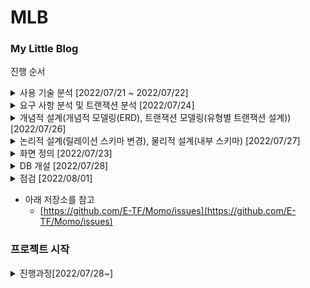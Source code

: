 # MLB
### My Little Blog

진행 순서
    
<details><summary>사용 기술 분석 [2022/07/21 ~ 2022/07/22] </summary>

 * [[토이] 나의 작은 블로그 프로젝트 계획](https://www.notion.so/2bf997970a89499eb8f98a26c9e4fb55) `07/21`

 * [[토이] 프로젝트 개요 정리하기](https://www.notion.so/2cf661a9ff3e4e16ae21132f90a2ba91) `07/22`
    
  - Spring Boot Starter
      - Project : Gradle Project
      - Spring Boot Version : 2.6.8
      - Group : com.project
      - Artifact: mlb
      - Packaging : Jar
      - Java Version : 11
      - Dependencies
          - Spring Boot (2.7.2ver)
          - Lombok
          - Thymeleaf
          - MySQL Driver
          - MyBatis Framework
  - 사용 기술
      - MySQL 8.0
      - MyBatis
      - Java11
      - Spring Framwork
      - Gradle
</details>

<details><summary>요구 사항 분석 및 트랜잭션 분석 [2022/07/24]</summary>

* [[MLB] 요구 사항 분석, 트랜잭션 분석](https://www.notion.so/MLB-1daf2a960b074ce494d53a1ba5324410)

</details>
  
<details><summary>개념적 설계(개념적 모델링(ERD), 트랜잭션 모델링(유형별 트랜잭션 설계)) [2022/07/26]</summary>

* [[MLB] 개념적 설계(ERD)](https://www.notion.so/MLB-ERD-764e69d67974466eab87a48fb2a769ca) 
  
*  [[MLB] 개념적 설계(트랜잭션 모델링)](https://www.notion.so/MLB-5dde233abf04458eb8cc428192969d08) 

</details>
  
<details><summary>논리적 설계(릴레이션 스키마 변경), 물리적 설계(내부 스키마) [2022/07/27]</summary>

* [[MLB] 논리적 설계(릴레이션 스키마, 무결성 제약조건 정의), 물리적 설계(내부 스키마)](https://www.notion.so/MLB-914e6d0f29cb4b15a4d6fd9510892acd)

</details>


<details><summary>화면 정의 [2022/07/23]</summary>

* [[토이] 프로젝트 화면 설계](https://www.notion.so/7053e25d04fa49cfb398fe22a4e1f2e9) `07/23`

요구 사항 분석의 수월함과 개략적인 확인을 위해 화면을 우선적으로 정의함
      
![로그인전 메인화면](https://user-images.githubusercontent.com/66772624/181343960-65622fda-d6e5-4d44-898c-12ae5fe21bb5.png)
    
로그인전 메인 화면

![로그인 화면](https://user-images.githubusercontent.com/66772624/181343995-50553c5e-e5d2-4397-b5ed-cc8b54a7e96f.png)
    
로그인 화면

![회원 가입 폼](https://user-images.githubusercontent.com/66772624/181344020-0a2b81d8-9f1d-48e8-8439-66a830556e82.png)
    
회원가입 화면


![로그인후 메인 화면](https://user-images.githubusercontent.com/66772624/181344047-7af9a024-42c5-4d69-9380-8325f1cf2c1a.png)
    
로그인 후 메인


![글쓰기 화면](https://user-images.githubusercontent.com/66772624/181344067-16328db5-8098-41bc-84be-21cc50dfc968.png)
    
글쓰기 화면


![내가 쓴 글 조회](https://user-images.githubusercontent.com/66772624/181344098-64138682-3abd-4f84-9614-861e1b052dc7.png)
    
내가 쓴 글 조회


![글 수정 화면](https://user-images.githubusercontent.com/66772624/181344108-591e3325-e93c-40b0-8762-ee925e6d08df.png)
    
글 수정 화면


![전체 글 조회](https://user-images.githubusercontent.com/66772624/181344130-88a6a03a-56cf-427e-b04d-3d951e9a4082.png)
    
전체 글 조회

</details>

<details><summary>DB 개설 [2022/07/28]</summary>

```sql
create table MEMBER (
    `id` BIGINT not null AUTO_INCREMENT,
    `name` varchar(45),
    `nickname` varchar(60),
    `login_id` varchar(10),
    `password` varchar(255),
    `email` varchar(255),
    `phone_number` varchar(20),
    unique(login_id),
    primary key(id)
);

create table ARTICLE (
    `id` BIGINT not null AUTO_INCREMENT,
    `member_id` BIGINT,
    `title` varchar(45),
    `content` blob,
    `views` bigint default 0,
    `date` timestamp default CURRENT_TIMESTAMP(),
    `categories` varchar(45),
    check (views >= 0),
    foreign key(member_id) references MEMBER(id),
    primary key(id)
);

create table RECOMMEND(
    id bigint not null auto_increment,
    member_id bigint,
    article_id bigint,
    foreign key(member_id) references MEMBER(id),
    foreign key(article_id) references ARTICLE(id),
    primary key(id)
);

create table COMMENT(
    id bigint not null auto_increment,
    member_id bigint,
    article_id bigint,
    content varchar(255),
    `date` timestamp default current_timestamp(),
    foreign key(member_id) references MEMBER(id),
    foreign key(article_id) references ARTICLE(id),
    primary key(id)
);
```

</details>

<details><summary>점검 [2022/08/01]</summary>

* MyBatis 쿼리 조회 및 화면에 데이터 출력 연동 완료
  * [[MLB] DB 개설 및 MyBatis 연동 후 전체 점검](https://balanced-soccer-9b0.notion.site/MLB-DB-MyBatis-70eee1db668f4a16b1bf370f37eaed90)
  * [[MLB] MyBatis MapperLocations오류 문제 찾기](https://balanced-soccer-9b0.notion.site/MLB-MyBatis-MapperLocations-2e56c736f4ca436b8ed377952f1b3bed)
</details>

- 아래 저장소를 참고
  - [https://github.com/E-TF/Momo/issues](https://github.com/E-TF/Momo/issues)

### 프로젝트 시작
<details><summary>진행과정[2022/07/28~]</summary>

* [[MLB] DB 개설 및 MyBatis 연동 후 전체 점검](https://balanced-soccer-9b0.notion.site/MLB-DB-MyBatis-70eee1db668f4a16b1bf370f37eaed90)
* [[MLB] MyBatis MapperLocations오류 문제 찾기](https://balanced-soccer-9b0.notion.site/MLB-MyBatis-MapperLocations-2e56c736f4ca436b8ed377952f1b3bed)
* [[MLB] 화면 만들기(1)](https://balanced-soccer-9b0.notion.site/MLB-1-4870eac89b724616a00633292242550b)
* [[MLB] 화면 만들기(2)](https://balanced-soccer-9b0.notion.site/MLB-2-58da1350aaa648be8fe3ba2678e56e48)
* [[MLB] 화면 만들기(3)](https://balanced-soccer-9b0.notion.site/MLB-3-673a4233d93f4bfe9decfc4da5197870)
* [[Git] Git Flow 익히기](https://balanced-soccer-9b0.notion.site/Git-Git-Flow-2377ab07dee74909a70a9eb23a0d6389) : 프로젝트 시작전 효율적인 프로젝트 관리를 위해
* [[MLB] 프로젝트 설정 재설정 및 멤버 조회 만들기](https://balanced-soccer-9b0.notion.site/MLB-214de545eafd4901b86e142f52f2345f)
* [[MLB] 멤버 조회 서비스 및 테스트 코드](https://balanced-soccer-9b0.notion.site/MLB-98e1bf16c4fb444ca0144804704c7f88)
</details>

